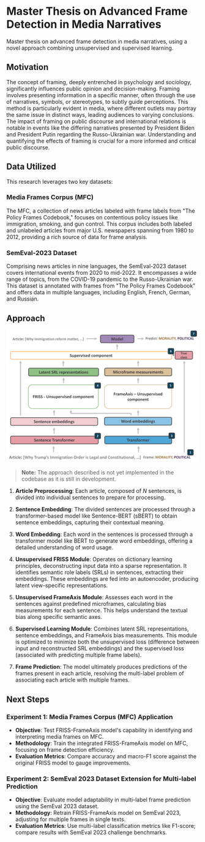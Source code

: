 # Master Thesis on Advanced Frame Detection in Media Narratives

Master thesis on advanced frame detection in media narratives, using a novel approach combining unsupervised and supervised learning.

## Motivation

The concept of framing, deeply entrenched in psychology and sociology, significantly influences public opinion and decision-making. Framing involves presenting information in a specific manner, often through the use of narratives, symbols, or stereotypes, to subtly guide perceptions. This method is particularly evident in media, where different outlets may portray the same issue in distinct ways, leading audiences to varying conclusions. The impact of framing on public discourse and international relations is notable in events like the differing narratives presented by President Biden and President Putin regarding the Russo-Ukrainian war. Understanding and quantifying the effects of framing is crucial for a more informed and critical public discourse.

## Data Utilized

This research leverages two key datasets:

### Media Frames Corpus (MFC)

The MFC, a collection of news articles labeled with frame labels from "The Policy Frames Codebook," focuses on contentious policy issues like immigration, smoking, and gun control. This corpus includes both labeled and unlabeled articles from major U.S. newspapers spanning from 1980 to 2012, providing a rich source of data for frame analysis.

### SemEval-2023 Dataset

Comprising news articles in nine languages, the SemEval-2023 dataset covers international events from 2020 to mid-2022. It encompasses a wide range of topics, from the COVID-19 pandemic to the Russo-Ukrainian war. This dataset is annotated with frames from "The Policy Frames Codebook" and offers data in multiple languages, including English, French, German, and Russian.

## Approach

![assets\imgs\model-architecture.png](assets\imgs\model-architecture.png)

> **Note:** The approach described is not yet implemented in the codebase as it is still in development.

1. **Article Preprocessing**: Each article, composed of $N$ sentences, is divided into individual sentences to prepare for processing.

2. **Sentence Embedding**: The divided sentences are processed through a transformer-based model like Sentence-BERT (sBERT) to obtain sentence embeddings, capturing their contextual meaning.

3. **Word Embedding**: Each word in the sentences is processed through a transformer model like BERT to generate word embeddings, offering a detailed understanding of word usage.

4. **Unsupervised FRISS Module**: Operates on dictionary learning principles, deconstructing input data into a sparse representation. It identifies semantic role labels (SRLs) in sentences, extracting their embeddings. These embeddings are fed into an autoencoder, producing latent view-specific representations.

5. **Unsupervised FrameAxis Module**: Assesses each word in the sentences against predefined microframes, calculating bias measurements for each sentence. This helps understand the textual bias along specific semantic axes.

6. **Supervised Learning Module**: Combines latent SRL representations, sentence embeddings, and FrameAxis bias measurements. This module is optimized to minimize both the unsupervised loss (difference between input and reconstructed SRL embeddings) and the supervised loss (associated with predicting multiple frame labels).

7. **Frame Prediction**: The model ultimately produces predictions of the frames present in each article, resolving the multi-label problem of associating each article with multiple frames.

## Next Steps

### Experiment 1: Media Frames Corpus (MFC) Application

- **Objective**: Test FRISS-FrameAxis model's capability in identifying and interpreting media frames on MFC.
- **Methodology**: Train the integrated FRISS-FrameAxis model on MFC, focusing on frame detection efficiency.
- **Evaluation Metrics**: Compare accuracy and macro-F1 score against the original FRISS model to gauge improvements.

### Experiment 2: SemEval 2023 Dataset Extension for Multi-label Prediction

- **Objective**: Evaluate model adaptability in multi-label frame prediction using the SemEval 2023 dataset.
- **Methodology**: Retrain FRISS-FrameAxis model on SemEval 2023, adjusting for multiple frames in single texts.
- **Evaluation Metrics**: Use multi-label classification metrics like F1-score; compare results with SemEval 2023 challenge benchmarks.
